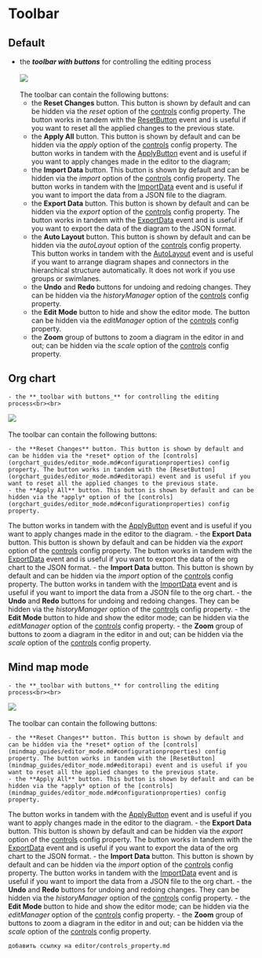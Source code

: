 Toolbar
===========

Default
-------------

- the **_toolbar with buttons_** for controlling the editing process<br><br>
<img src="toolbar_diagrameditor.png"><br><br>
The toolbar can contain the following buttons:
	- the **Reset Changes** button. This button is shown by default and can be hidden via the *reset* option of the [controls](diagram_guides/editor_mode.md#configurationproperties) config property. The button works in tandem with the [ResetButton](diagram_guides/editor_mode.md#editorapi) event and is useful if you want to reset all the applied changes to the previous state.
	- the **Apply All** button. This button is shown by default and can be hidden via the *apply* option of the [controls](diagram_guides/editor_mode.md#configurationproperties) config property.
The button works in tandem with the [ApplyButton](diagram_guides/editor_mode.md#editorapi) event and is useful if you want to apply changes made in the editor to the diagram;
	- the **Import Data** button. This button is shown by default and can be hidden via the *import* option of the [controls](diagram_guides/editor_mode.md#configurationproperties) config property. The button works in tandem with the [ImportData](diagram_guides/editor_mode.md#editorapi) event and is useful if you want to import the data from a JSON file to the diagram.
	- the **Export Data** button. This button is shown by default and can be hidden via the *export* option of the [controls](diagram_guides/editor_mode.md#configurationproperties) config property. The button works in tandem with the [ExportData](diagram_guides/editor_mode.md#editorapi) event and is useful if you want to export the data of the diagram to the JSON format.
	- the **Auto Layout** button. This button is shown by default and can be hidden via the *autoLayout* option of the [controls](diagram_guides/editor_mode.md#configurationproperties) config property. This button works in tandem with the [AutoLayout](diagram_guides/editor_mode.md#editorapi) event and is useful if you want to arrange diagram shapes and connectors in the hierarchical structure automatically. It does not work if you use groups or swimlanes.
	- the **Undo** and **Redo** buttons for undoing and redoing changes. They can be hidden via the *historyManager* option of the [controls](diagram_guides/editor_mode.md#configurationproperties) config property.
    - the **Edit Mode** button to hide and show the editor mode. The button can be hidden via the *editManager* option of the [controls](diagram_guides/editor_mode.md#configurationproperties) config property.
    - the **Zoom** group of buttons to zoom a diagram in the editor in and out; can be hidden via the *scale* option of the [controls](diagram_guides/editor_mode.md#configurationproperties) config property.


Org chart
----------

    - the **_toolbar with buttons_** for controlling the editing process<br><br>
<img src="toolbar_diagram_editor.png"><br><br>
The toolbar can contain the following buttons:

	- the **Reset Changes** button. This button is shown by default and can be hidden via the *reset* option of the [controls](orgchart_guides/editor_mode.md#configurationproperties) config property. The button works in tandem with the [ResetButton](orgchart_guides/editor_mode.md#editorapi) event and is useful if you want to reset all the applied changes to the previous state. 
	- the **Apply All** button. This button is shown by default and can be hidden via the *apply* option of the [controls](orgchart_guides/editor_mode.md#configurationproperties) config property.
The button works in tandem with the [ApplyButton](orgchart_guides/editor_mode.md#editorapi) event and is useful if you
want to apply changes made in the editor to the diagram. 
	- the **Export Data** button. This button is shown by default and can be hidden via the *export* option of the [controls](orgchart_guides/editor_mode.md#configurationproperties) config property. The button works in tandem with the [ExportData](orgchart_guides/editor_mode.md#editorapi) event and is useful if you want to export the data of the org chart to the JSON format. 
	- the **Import Data** button. This button is shown by default and can be hidden via the *import* option of the [controls](orgchart_guides/editor_mode.md#configurationproperties) config property. The button works in tandem with the [ImportData](orgchart_guides/editor_mode.md#editorapi) event and is useful if you want to import the data from a JSON file to the org chart. 
	- the **Undo** and **Redo** buttons for undoing and redoing changes. They can be hidden via the *historyManager* option of the [controls](orgchart_guides/editor_mode.md#configurationproperties) config property.
    - the **Edit Mode** button to hide and show the editor mode; can be hidden via the *editManager* option of the [controls](orgchart_guides/editor_mode.md#configurationproperties) config property.
    - the **Zoom** group of buttons to zoom a diagram in the editor in and out; can be hidden via the *scale* option of the [controls](orgchart_guides/editor_mode.md#configurationproperties) config property.


Mind map mode
------------------

    - the **_toolbar with buttons_** for controlling the editing process<br><br>
<img src="toolbar_diagram_editor.png"><br><br>
The toolbar can contain the following buttons:

	- the **Reset Changes** button. This button is shown by default and can be hidden via the *reset* option of the [controls](mindmap_guides/editor_mode.md#configurationproperties) config property. The button works in tandem with the [ResetButton](mindmap_guides/editor_mode.md#editorapi) event and is useful if you want to reset all the applied changes to the previous state. 
	- the **Apply All** button. This button is shown by default and can be hidden via the *apply* option of the [controls](mindmap_guides/editor_mode.md#configurationproperties) config property.
The button works in tandem with the [ApplyButton](mindmap_guides/editor_mode.md#editorapi) event and is useful if you
want to apply changes made in the editor to the diagram. 
	- the **Export Data** button. This button is shown by default and can be hidden via the *export* option of the [controls](mindmap_guides/editor_mode.md#configurationproperties) config property. The button works in tandem with the [ExportData](mindmap_guides/editor_mode.md#editorapi) event and is useful if you want to export the data of the org chart to the JSON format. 
	- the **Import Data** button. This button is shown by default and can be hidden via the *import* option of the [controls](mindmap_guides/editor_mode.md#configurationproperties) config property. The button works in tandem with the [ImportData](mindmap_guides/editor_mode.md#editorapi) event and is useful if you want to import the data from a JSON file to the org chart. 
	- the **Undo** and **Redo** buttons for undoing and redoing changes. They can be hidden via the *historyManager* option of the [controls](mindmap_guides/editor_mode.md#configurationproperties) config property.
    - the **Edit Mode** button to hide and show the editor mode; can be hidden via the *editManager* option of the [controls](mindmap_guides/editor_mode.md#configurationproperties) config property.
    - the **Zoom** group of buttons to zoom a diagram in the editor in and out; can be hidden via the *scale* option of the [controls](mindmap_guides/editor_mode.md#configurationproperties) config property.


    добавить ссылку на editor/controls_property.md 